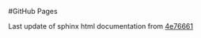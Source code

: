 #GitHub Pages

Last update of sphinx html documentation from [4e76661](https://github.com/uibcdf/LinDelInt/tree/4e76661f1d0827361766a62d15e98db6d3352e2b)
